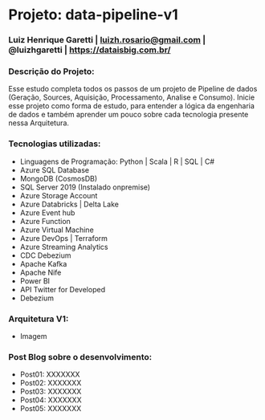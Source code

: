   # Projeto: data-pipeline-v1
### Luiz Henrique Garetti | luizh.rosario@gmail.com | @luizhgaretti | https://dataisbig.com.br/

### Descrição do Projeto:
Esse estudo completa todos os passos de um projeto de Pipeline de dados (Geração, Sources, Aquisição, Processamento, Analise e Consumo).
Inicie esse projeto como forma de estudo, para entender a lógica da engenharia de dados e também aprender um pouco sobre cada tecnologia presente nessa Arquitetura.

### Tecnologias utilizadas:
  * Linguagens de Programação: Python | Scala | R | SQL | C#
  * Azure SQL Database
  * MongoDB (CosmosDB)
  * SQL Server 2019 (Instalado onpremise)
  * Azure Storage Account
  * Azure Databricks | Delta Lake
  * Azure Event hub
  * Azure Function
  * Azure Virtual Machine
  * Azure DevOps | Terraform
  * Azure Streaming Analytics
  * CDC Debezium
  * Apache Kafka
  * Apache Nife
  * Power BI
  * API Twitter for Developed
  * Debezium

### Arquitetura V1:
  * Imagem

### Post Blog sobre o desenvolvimento:
  * Post01: XXXXXXX
  * Post02: XXXXXXX
  * Post03: XXXXXXX
  * Post04: XXXXXXX
  * Post05: XXXXXXX
